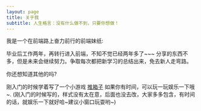 ```yaml
---
layout: page
title: 关于我
subtitle: 人生格言：没有什么做不到，只要你想做！
---
```


我是一个在前端路上奋力前行的前端妹纸:

毕业后工作两年，再转行进入前端，不知不觉已经两年多了~~~
分享的东西不多，但是未来会继续努力。争取每次都把新学习的总结出来，免去新人走弯路。

你还想知道其他的吗?

刚入门的时候学着写了一个小游戏 [推箱子](http://luyanping.applinzi.com/Sokoban.html) 如果你有时间，可以玩一玩娱乐一下哦~.
(刚入门的时候写的，样式没有太在意，后面也没去改，大家多多包含，有时间的话，就娱乐一下就好哈~建议小窗口玩耍哟~)